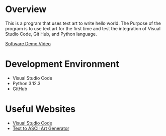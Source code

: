 # Overview

This is a program that uses text art to write hello world. The Purpose of the program is to use text art for the first time and test the integration of Visual Studio Code, Git Hub, and Python language.

[Software Demo Video](http://youtube.link.goes.here)

# Development Environment

* Visual Studio Code
* Python 3.12.3
* GitHub

# Useful Websites

* [Visual Studio Code](https://code.visualstudio.com/download)
* [Text to ASCII Art Generator](https://patorjk.com/software/taag/#p=display&h=0&v=0&f=ANSI%20Regular&t=Hello%20World!)